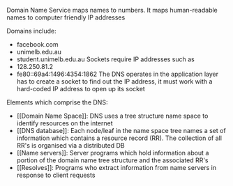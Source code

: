 Domain Name Service maps names to numbers. It maps human-readable names to computer friendly IP addresses

Domains include:
- facebook.com
- unimelb.edu.au
- student.unimelb.edu.au
Sockets require IP addresses such as
- 128.250.81.2
- fe80::69a4:1496:4354:1862
The DNS operates in the application layer has to create a socket to find out the IP address, it must work with a hard-coded IP address to open up its socket

Elements which comprise the DNS:
- [[Domain Name Space]]: DNS uses a tree structure name space to identify resources on the internet
- [[DNS database]]: Each node/leaf in the name space tree names a set of information which contains a resource record (RR). The collection of all RR's is organised via a distributed DB
- [[Name servers]]: Server programs which hold information about a portion of the domain name tree structure and the associated RR's
- [[Resolves]]: Programs who extract information from name servers in response to client requests
